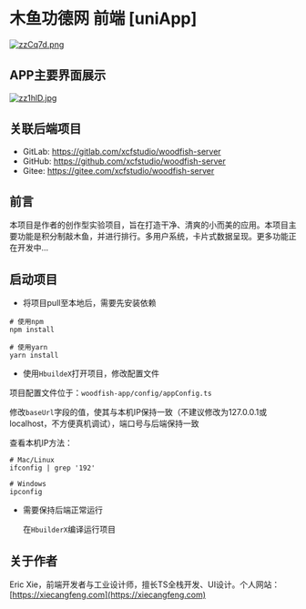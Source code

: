 # 木鱼功德网 前端 [uniApp]

[![zzCq7d.png](https://s1.ax1x.com/2022/12/27/zzCq7d.png)](https://imgse.com/i/zzCq7d)

## APP主要界面展示
[![zz1hlD.jpg](https://s1.ax1x.com/2022/12/27/zz1hlD.jpg)](https://imgse.com/i/zz1hlD)

## 关联后端项目
+ GitLab: https://gitlab.com/xcfstudio/woodfish-server
+ GitHub: https://github.com/xcfstudio/woodfish-server
+ Gitee: https://gitee.com/xcfstudio/woodfish-server

## 前言

本项目是作者的创作型实验项目，旨在打造干净、清爽的小而美的应用。本项目主要功能是积分制敲木鱼，并进行排行。多用户系统，卡片式数据呈现。更多功能正在开发中...

## 启动项目

+ 将项目pull至本地后，需要先安装依赖

```shell
# 使用npm
npm install

# 使用yarn
yarn install
```

+ 使用`HbuildeX`打开项目，修改配置文件

项目配置文件位于：`woodfish-app/config/appConfig.ts`

修改`baseUrl`字段的值，使其与本机IP保持一致（不建议修改为127.0.0.1或localhost，不方便真机调试），端口号与后端保持一致

查看本机IP方法：

```shell
# Mac/Linux
ifconfig | grep '192'

# Windows
ipconfig
```

+ 需要保持后端正常运行
  
  在`HbuilderX`编译运行项目

## 关于作者

Eric Xie，前端开发者与工业设计师，擅长TS全栈开发、UI设计。个人网站：[https://xiecangfeng.com](https://xiecangfeng.com)
